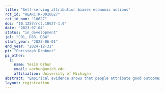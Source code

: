 ```yaml
---
title: "Self-serving attribution biases economic actions"
rct_id: "AEARCTR-0010627"
rct_id_num: "10627"
doi: "10.1257/rct.10627-1.0"
date: "2023-07-04"
status: "in_development"
jel: "C91, D83, D84"
start_year: "2023-06-01"
end_year: "2024-12-31"
pi: "Christoph Drobner"
pi_other:
  1:
    name: Yesim Orhun
    email: aorhun@umich.edu
    affiliation: University of Michigan
abstract: "Empirical evidence shows that people attribute good outcomes to their own merits and bad outcomes to external factors that are beyond their control. We will test how this self-serving attribution bias shapes people's beliefs about meritocracy in society and affects downstream consequences for economic actions. We hypothesize that people who experience bad outcomes form more pessimistic beliefs about the meritocracy of society and as a consequence become less motivated to work hard. In contrast, overconfident people who experience good outcomes form more optimistic beliefs about the meritocracy of society and as a consequence become more motivated to work hard."
layout: registration
---
```


